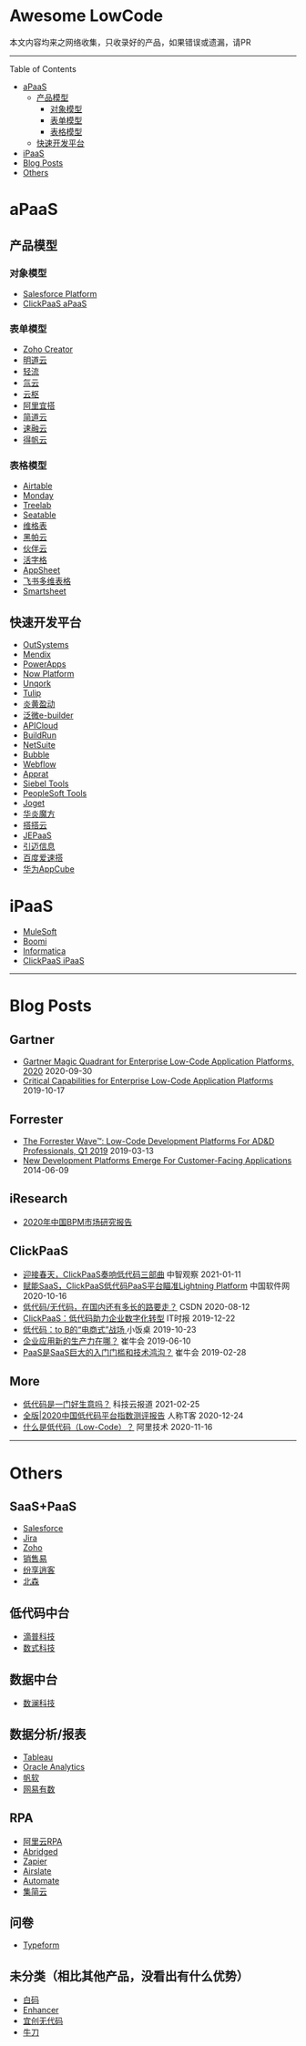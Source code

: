 
# Awesome LowCode
本文内容均来之网络收集，只收录好的产品，如果错误或遗漏，请PR

---
Table of Contents
  - [aPaaS](#apaas)
    - [产品模型](#产品模型)
      - [对象模型](#对象模型)
      - [表单模型](#表单模型)
      - [表格模型](#表格模型)
    - [快速开发平台](#快速开发平台)
  - [iPaaS](#ipaas)
- [Blog Posts](#blog-posts)
- [Others](#others)

# aPaaS
## 产品模型
### 对象模型

- [Salesforce Platform](https://www.salesforce.com/products/platform/overview/)
- [ClickPaaS aPaaS](https://www.clickpaas.com)
  
### 表单模型
- [Zoho Creator](https://www.zoho.com/creator)
- [明道云](https://www.mingdao.com)
- [轻流](https://qingflow.com)
- [氚云](https://www.h3yun.com)
- [云枢](https://www.cloudpivot.cn)
- [阿里宜搭](https://www.aliwork.com)
- [简道云](https://www.jiandaoyun.com)
- [速融云](https://www.surongyun.cn)
- [得帆云](https://definesys.cn)
### 表格模型
- [Airtable](https://airtable.com)
- [Monday](https://monday.com)
- [Treelab](https://www.treelab.com.cn)
- [Seatable](https://www.seatable.cn)
- [维格表](https://vika.cn)
- [黑帕云](https://hipacloud.com)
- [伙伴云](https://www.huoban.com)
- [活字格](https://www.grapecity.com.cn/solutions/huozige)
- [AppSheet](https://www.appsheet.com)
- [飞书多维表格](https://bitable.feishu.cn/)
- [Smartsheet](https://www.smartsheet.com/)
## 快速开发平台
- [OutSystems](https://www.outsystems.com)
- [Mendix](https://www.mendix.com)
- [PowerApps](https://powerapps.microsoft.com/zh-cn)
- [Now Platform](https://www.servicenow.com/now-platform.html)
- [Unqork](https://www.unqork.com)
- [Tulip](https://tulip.co)
- [炎黄盈动](https://www.actionsoft.com.cn)
- [泛微e-builder](https://www.e-builder.cn)
- [APICloud](https://www.apicloud.com)
- [BuildRun](https://gobuildrun.com/zh)
- [NetSuite](https://www.netsuite.com)
- [Bubble](https://bubble.io)
- [Webflow](https://webflow.com)
- [Apprat](https://www.apprat.io)
- [Siebel Tools](https://docs.oracle.com/cd/E05554_01/books/ToolsRef/ToolsRefusing2.html)
- [PeopleSoft Tools](http://www.oracle.com/cn/products/applications/peoplesoft-enterprise/tools-tech/index.html)
- [Joget](https://www.joget.org)
- [华炎魔方](https://www.steedos.com/platform)
- [搭搭云](https://www.dadayun.cn)
- [JEPaaS](http://www.jepaas.com)
- [引迈信息](https://www.jnpfsoft.com)
- [百度爱速搭](https://suda.baidu.com)
- [华为AppCube](https://www.huaweicloud.com/product/appcube.html)
# iPaaS
- [MuleSoft](https://www.mulesoft.com)
- [Boomi](https://boomi.com)
- [Informatica](https://www.informatica.com)
- [ClickPaaS iPaaS](https://www.clickpaas.com)

---

# Blog Posts
## Gartner 
- [Gartner Magic Quadrant for Enterprise Low-Code Application Platforms, 2020](https://www.gartner.com/doc/reprints?id=1-1FKNU1TK&ct=190711&st=sb) 2020-09-30
- [Critical Capabilities for Enterprise Low-Code Application Platforms](https://www.gartner.com/en/documents/3970417) 2019-10-17
## Forrester
- [The Forrester Wave™: Low-Code Development Platforms For AD&D Professionals, Q1 2019](https://reprints.forrester.com/#/assets/2/108/RES144387/reports) 2019-03-13
- [New Development Platforms Emerge For Customer-Facing Applications](https://www.forrester.com/report/New+Development+Platforms+Emerge+For+CustomerFacing+Applications/-/E-RES113411) 2014-06-09
## iResearch
- [2020年中国BPM市场研究报告](http://report.iresearch.cn/report_pdf.aspx?id=3656)
## ClickPaaS
- [迎接春天，ClickPaaS奏响低代码三部曲](https://mp.weixin.qq.com/s/r0aRwa2szXihMmf0e7HKWw) 中智观察 2021-01-11
- [赋能SaaS，ClickPaaS低代码PaaS平台瞄准Lightning Platform](http://www.soft6.com/news/202010/16/370098.html) 中国软件网 2020-10-16
- [低代码/无代码，在国内还有多长的路要走？](https://blog.csdn.net/csdnnews/article/details/107970153) CSDN 2020-08-12
- [ClickPaaS：低代码助力企业数字化转型](http://www.it-times.com.cn/a/company/2019/1222/31276.html) IT时报 2019-12-22
- [低代码：to B的“电商式”战场 ](https://www.xfz.cn/post/9186.html) 小饭桌 2019-10-23
- [企业应用新的生产力在哪？](https://www.niutoushe.com/29833) 崔牛会 2019-06-10
- [PaaS是SaaS巨大的入门门槛和技术鸿沟？](https://www.niutoushe.com/23405) 崔牛会 2019-02-28
## More
- [低代码是一门好生意吗？](http://www.infoobs.com/article/20210225/45511.html) 科技云报道 2021-02-25
- [全版|2020中国低代码平台指数测评报告](https://mp.weixin.qq.com/s/lPpUPpCGsLbGPom_LEIQBw) 人称T客 2020-12-24
- [什么是低代码（Low-Code）？](https://mp.weixin.qq.com/s/tMC1Uas99F28_tU5lH0CNw) 阿里技术 2020-11-16

---

# Others
## SaaS+PaaS
- [Salesforce](https://www.salesforce.com)
- [Jira](https://www.atlassian.com/software/jira)
- [Zoho](https://www.zoho.com)
- [销售易](https://www.xiaoshouyi.com)
- [纷享逍客](https://www.fxiaoke.com)
- [北森](https://www.beisen.com)
## 低代码中台
- [滴普科技](https://www.deepexi.com)
- [数式科技](https://shushi.pro)
## 数据中台
- [数澜科技](https://www.dtwave.com)
## 数据分析/报表
- [Tableau](https://www.tableau.com)
- [Oracle Analytics](https://www.oracle.com/business-analytics)
- [帆软](https://www.fanruan.com)
- [网易有数](https://youdata.163.com)
## RPA
- [阿里云RPA](https://cn.aliyun.com/product/codestore)
- [Abridged](https://abridged.io)
- [Zapier](https://zapier.com)
- [Airslate](https://www.airslate.com)
- [Automate](https://automate.io)
- [集简云](https://jijyun.cn)
## 问卷
- [Typeform](https://www.typeform.com)
## 未分类（相比其他产品，没看出有什么优势）
- [白码](https://www.bnocode.com)
- [Enhancer](https://www.enhancer.io)
- [宜创无代码](https://www.wudaima.com)
- [牛刀](https://www.newdao.net)
